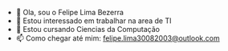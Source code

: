 - 👋 Ola, sou o Felipe Lima Bezerra
- 👀 Estou interessado em trabalhar na area de TI
- 🌱 Estou cursando Ciencias da Computação
-  📫 Como chegar até mim: felipe.lima30082003@outlook.com
